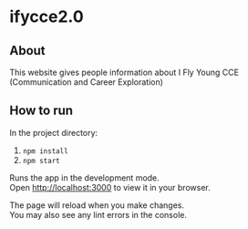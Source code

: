 # ifycce2.0

## About

This website gives people information about I Fly Young CCE (Communication and Career Exploration)

## How to run

In the project directory:

1. `npm install`
2. `npm start`

Runs the app in the development mode.\
Open [http://localhost:3000](http://localhost:3000) to view it in your browser.

The page will reload when you make changes.\
You may also see any lint errors in the console.
